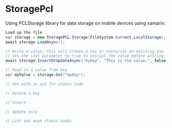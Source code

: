 # StoragePcl
Using PCLStorage library for data storage on mobile devices using xamarin. 

```C#
Load up the file
var storage = new StoragePCL.Storage(FileSystem.Current.LocalStorage);
await storage.LoadAsync();

// Write a value, this will create a key or overwrite an existing one. 
// Set the last parameter to true to encrypt the value before writing. Use this for things like passwords
await storage.InsertOrUpdateAsync("myKey", "This is the value.", false);

// Read in a value from key
var myValue = storage.Get("myKey");

// Get with an out for status code

// Delete a key

// Insert 

// Update only

// List out enum status codes
```
